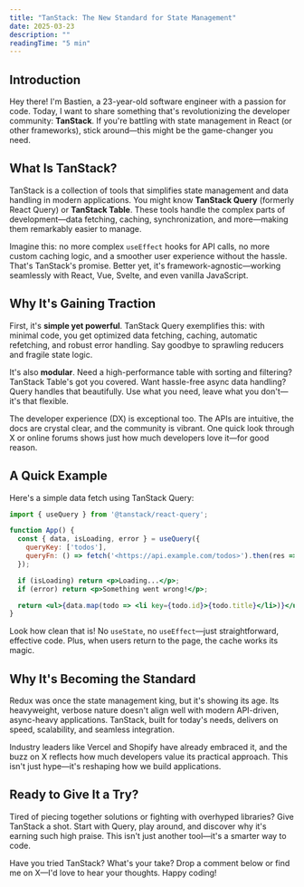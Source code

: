 ```yaml
---
title: "TanStack: The New Standard for State Management"
date: 2025-03-23
description: ""
readingTime: "5 min"
---
```


## Introduction

Hey there! I'm Bastien, a 23-year-old software engineer with a passion for code. Today, I want to share something that's revolutionizing the developer community: **TanStack**. If you're battling with state management in React (or other frameworks), stick around—this might be the game-changer you need.

## What Is TanStack?

TanStack is a collection of tools that simplifies state management and data handling in modern applications. You might know **TanStack Query** (formerly React Query) or **TanStack Table**. These tools handle the complex parts of development—data fetching, caching, synchronization, and more—making them remarkably easier to manage.

Imagine this: no more complex `useEffect` hooks for API calls, no more custom caching logic, and a smoother user experience without the hassle. That's TanStack's promise. Better yet, it's framework-agnostic—working seamlessly with React, Vue, Svelte, and even vanilla JavaScript.

## Why It's Gaining Traction

First, it's **simple yet powerful**. TanStack Query exemplifies this: with minimal code, you get optimized data fetching, caching, automatic refetching, and robust error handling. Say goodbye to sprawling reducers and fragile state logic.

It's also **modular**. Need a high-performance table with sorting and filtering? TanStack Table's got you covered. Want hassle-free async data handling? Query handles that beautifully. Use what you need, leave what you don't—it's that flexible.

The developer experience (DX) is exceptional too. The APIs are intuitive, the docs are crystal clear, and the community is vibrant. One quick look through X or online forums shows just how much developers love it—for good reason.

## A Quick Example

Here's a simple data fetch using TanStack Query:

```jsx
import { useQuery } from '@tanstack/react-query';

function App() {
  const { data, isLoading, error } = useQuery({
    queryKey: ['todos'],
    queryFn: () => fetch('<https://api.example.com/todos>').then(res => res.json()),
  });

  if (isLoading) return <p>Loading...</p>;
  if (error) return <p>Something went wrong!</p>;

  return <ul>{data.map(todo => <li key={todo.id}>{todo.title}</li>)}</ul>;
}

```

Look how clean that is! No `useState`, no `useEffect`—just straightforward, effective code. Plus, when users return to the page, the cache works its magic.

## Why It's Becoming the Standard

Redux was once the state management king, but it's showing its age. Its heavyweight, verbose nature doesn't align well with modern API-driven, async-heavy applications. TanStack, built for today's needs, delivers on speed, scalability, and seamless integration.

Industry leaders like Vercel and Shopify have already embraced it, and the buzz on X reflects how much developers value its practical approach. This isn't just hype—it's reshaping how we build applications.

## Ready to Give It a Try?

Tired of piecing together solutions or fighting with overhyped libraries? Give TanStack a shot. Start with Query, play around, and discover why it's earning such high praise. This isn't just another tool—it's a smarter way to code.

Have you tried TanStack? What's your take? Drop a comment below or find me on X—I'd love to hear your thoughts. Happy coding!